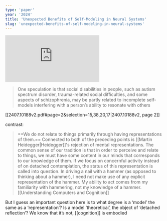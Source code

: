 ```yaml
---
type: 'paper'
year: '2024'
title: 'Unexpected Benefits of Self-Modeling in Neural Systems'
slug: 'unexpected-benefits-of-self-modeling-in-neural-systems'
---
```


![](https://static.meri.garden/b8446562a5380ffdd58b03ac9fada8a0.pdf)

> One speculation is that social disabilities in people, such as autism spectrum disorder, trauma-related social difficulties, and some aspects of schizophrenia, may be partly related to incomplete self-models interfering with a person’s ability to resonate with others

[[2407.10188v2.pdf#page=2&selection=15,38,20,17|2407.10188v2, page 2]]

contrast:
> ==We do not relate to things primarily through having representations of them.== Connected to both of the preceding points is [[Martin Heidegger|Heidegger]]'s rejection of mental representations. The common sense of our tradition is that in order to perceive and relate to things, we must have some content in our minds that corresponds to our knowledge of them. If we focus on concernful activity instead of on detached contemplation, the status of this representation is called into question. In driving a nail with a hammer (as opposed to thinking about a hammer), I need not make use of any explicit representation of the hammer. My ability to act comes from my familiarity with hammering, not my knowledge of a hammer.
> 	[[Understanding Computers and Cognition]]

But I guess an important question here is to what degree is a ‘model’ the same as a ‘representation’? Is a model ‘theoretical’, the object of ‘detached reflection’? We know that it’s not, [[cognition]] is embodied